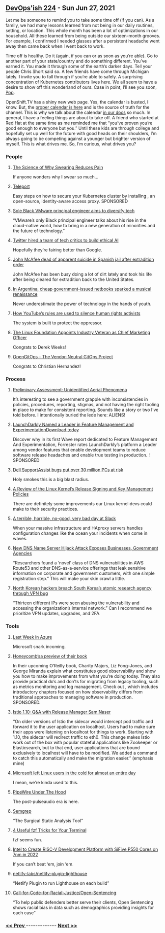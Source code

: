 ## [DevOps'ish 224](https://devopsish.com/224) - Sun Jun 27, 2021

Let me be someone to remind you to take some time off (if you can). As a family, we had many lessons learned from not being in our daily routines, setting, or location. This whole month has been a lot of optimizations in our household. All these learned from being outside our sixteen-month grooves. For example, I confirmed I needed glasses after a persistent headache went away then came back when I went back to work.

Time off is healthy. Do it (again, if you can or as soon as you’re able). Go to another part of your state/country and do something different. You’ve earned it. You made it through some of the earth’s darker days. Tell your people Chris Short said so. A few friends have come through Michigan lately. I invite you to fall through if you’re able to safely. A surprising concentration of Kubernetes contributors lives here. We all seem to have a desire to show off this wonderland of ours. Case in point, I’ll see you soon, <a href="https://twitter.com/danpopnyc/status/1407834916000239618">Pop</a>.

OpenShift.TV has a shiny new web page. Yes, the calendar is busted, I know. But, the <a href="https://red.ht/streamcal">proper calendar is here</a> and is the source of truth for the channel. This is why we talk about the calendar <a href="https://github.com/cloud-platforms-streaming/streaming-docs">in our docs</a> so much. In general, I have a feeling things are about to take off. A friend who started at Red Hat at the same time as me reminded me that “you’ve proven you’re good enough to everyone but you.” Until these kids are through college and hopefully set up well for the future with good heads on their shoulders, I’m always going to be competing against a younger but brighter version of myself. This is what drives me. So, I’m curious, what drives you?

### People

1. [The Science of Why Swearing Reduces Pain](https://www.wired.com/story/the-science-of-why-swearing-physically-reduces-pain/)

    If anyone wonders why I swear so much…
1. [Teleport](https://www.youtube.com/watch?v=2diX_UAmJ1c)

    Easy steps on how to secure your Kubernetes cluster by installing , an open-source, identity-aware access proxy. SPONSORED
1. [Sole Black VMware principal engineer aims to diversify tech](https://searchsoftwarequality.techtarget.com/opinion/Sole-Black-VMware-principal-engineer-aims-to-diversify-tech)

    “VMware’s only Black principal engineer talks about his rise in the cloud-native world, how to bring in a new generation of minorities and the future of technology.”
1. [Twitter hired a team of tech critics to build ethical AI](https://www.protocol.com/workplace/twitter-ethical-ai-meta)

    Hopefully they’re fairing better than Google.
1. [John McAfee dead of apparent suicide in Spanish jail after extradition order](https://www.cnbc.com/2021/06/23/john-mcafee-found-dead-after-spanish-court-oks-extradition-for-tax-crimes-.html)

    John McAfee has been busy doing a lot of dirt lately and took his life after being cleared for extradition back to the United States.
1. [In Argentina, cheap government-issued netbooks sparked a musical renaissance](https://restofworld.org/2021/argentina-netbooks-music/)

    Never underestimate the power of technology in the hands of youth.
1. [How YouTube’s rules are used to silence human rights activists](https://www.technologyreview.com/2021/06/24/1027048/youtube-xinjiang-censorship-human-rights-atajurt/)

    The system is built to protect the oppressor.
1. [The Linux Foundation Appoints Industry Veteran as Chief Marketing Officer](https://www.linuxfoundation.org/press-release/the-linux-foundation-appoints-industry-veteran-as-chief-marketing-officer/)

    Congrats to Derek Weeks!
1. [OpenGitOps - The Vendor-Neutral GitOps Project](https://www.weave.works/blog/opengitops-the-vendor-neutral-gitops-project)

    Congrats to Christian Hernandez!
### Process

1. [Preliminary Assessment: Unidentified Aerial Phenomena](https://www.dni.gov/files/ODNI/documents/assessments/Prelimary-Assessment-UAP-20210625.pdf)

    It’s interesting to see a government grapple with inconsistencies in policies, procedures, reporting, stigmas, and not having the right tooling in place to make for consistent reporting. Sounds like a story or two I’ve told before. I intentionally buried the lede here: ALIENS!
1. [LaunchDarkly Named a Leader in Feature Management and ExperimentationDownload today](https://learn.launchdarkly.com/forrester-wave/?utm_source=devopsish&utm_medium=news_pod&utm_campaign=21q2-newsletter&utm_content=ebook_forrester_newwave)

    Discover why in its first Wave report dedicated to Feature Management And Experimentation, Forrester rates LaunchDarkly’s platform a Leader among vendor features that enable development teams to reduce software release headaches and enable true testing in production. ! SPONSORED
1. [Dell SupportAssist bugs put over 30 million PCs at risk](https://www.bleepingcomputer.com/news/security/dell-supportassist-bugs-put-over-30-million-pcs-at-risk/)

    Holy smokes this is a big blast radius.
1. [A Review of the Linux Kernel’s Release Signing and Key Management Policies](https://ostif.org/a-review-of-the-linux-kernels-release-signing-and-key-management-policies/)

    There are definitely some improvements our Linux kernel devs could make to their security practices.
1. [A terrible, horrible, no-good, very bad day at Slack](https://leaddev.com/technical-direction-strategy/terrible-horrible-no-good-very-bad-day-slack)

    When your massive infrastructure and HAproxy servers handles configuration changes like the ocean your incidents when come in waves.
1. [New DNS Name Server Hijack Attack Exposes Businesses, Government Agencies](https://www.darkreading.com/vulnerabilities---threats/new-dns-name-server-hijack-attack-exposes-businesses-government-agencies/d/d-id/1341377)

    “Researchers found a ‘novel’ class of DNS vulnerabilities in AWS Route53 and other DNS-as-a-service offerings that leak sensitive information on corporate and government customers, with one simple registration step.” This will make your skin crawl a little.
1. [North Korean hackers breach South Korea’s atomic research agency through VPN bug](https://therecord.media/north-korean-hackers-breach-south-koreas-atomic-research-agency-through-vpn-bug/)

    “Thirteen different IPs were seen abusing the vulnerability and accessing the organization’s internal network.” Can I recommend we prioritize VPN updates, upgrades, and 2FA.
### Tools

1. [Last Week in Azure](https://lastweekinazure.com/)

    Microsoft snark incoming.
1. [Honeycomb’sa preview of their book](https://ui.honeycomb.io/signup/?&utm_source=devopsish&utm_medium=newsletter&utm_campaign=ad&utm_content=product-signup)

    In their upcoming O’Reilly book,  Charity Majors, Liz Fong-Jones, and George Miranda explain what constitutes good observability and show you how to make improvements from what you’re doing today. They also provide practical do’s and don’ts for migrating from legacy tooling, such as metrics monitoring and log management. Check out , which includes introductory chapters focused on how observability differs from traditional approaches to managing software in production. SPONSORED.
1. [Istio 1.10: Q&A with Release Manager Sam Naser](https://www.infoq.com/news/2021/06/istio-1-10/)

    “On older versions of Istio the sidecar would intercept pod traffic and forward it to the user application on localhost. Users had to make sure their apps were listening on localhost for things to work. Starting with 1.10, the sidecar will redirect traffic to eth0. This change makes Istio work out of the box with popular stateful applications like Zookeeper or Elasticsearch, but to that end, user applications that are bound exclusively to localhost will have to be modified. We added a command to catch this automatically and make the migration easier.” (emphasis mine)
1. [Microsoft left Linux users in the cold for almost an entire day](https://www.windowscentral.com/microsoft-left-linux-users-cold-almost-entire-day)

    I mean, we’re kinda used to this.
1. [PipeWire Under The Hood](https://venam.nixers.net/blog/unix/2021/06/23/pipewire-under-the-hood.html)

    The post-pulseaudio era is here.
1. [Semgrep](https://parsiya.net/blog/2021-06-22-semgrep-the-surgical-static-analysis-tool/)

    “The Surgical Static Analysis Tool”
1. [4 Useful fzf Tricks for Your Terminal](https://pragmaticpineapple.com/four-useful-fzf-tricks-for-your-terminal/)

    fzf seems fun.
1. [Intel to Create RISC-V Development Platform with SiFive P550 Cores on 7nm in 2022](https://www.anandtech.com/show/16780/intel-to-create-riscv-development-platform-with-sifive-p550-cores-on-7nm-in-2022)

    If you can’t beat ‘em, join ‘em.
1. [netlify-labs/netlify-plugin-lighthouse](https://github.com/netlify-labs/netlify-plugin-lighthouse)

    “Netlify Plugin to run Lighthouse on each build”
1. [Call-for-Code-for-Racial-Justice/Open-Sentencing](https://github.com/Call-for-Code-for-Racial-Justice/Open-Sentencing)

    “To help public defenders better serve their clients, Open Sentencing shows racial bias in data such as demographics providing insights for each case”

### [ << Prev ](devopsweekly-223.md) ------------- [ Next >> ](devopsweekly-225.md)